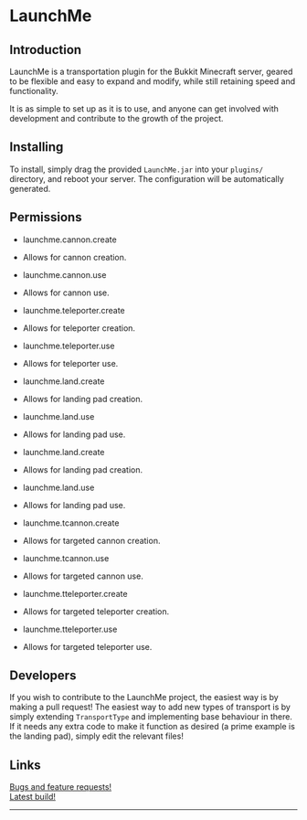LaunchMe
=========
Introduction
-------------
LaunchMe is a transportation plugin for the Bukkit Minecraft server, geared to be flexible and easy to expand and modify, while still retaining speed and functionality.

It is as simple to set up as it is to use, and anyone can get involved with development and contribute to the growth of the project.

Installing
-----------
To install, simply drag the provided `LaunchMe.jar` into your `plugins/` directory, and reboot your server. The configuration will be automatically generated.

Permissions
------------
* launchme.cannon.create
 - Allows for cannon creation.
* launchme.cannon.use
 - Allows for cannon use.
* launchme.teleporter.create
 - Allows for teleporter creation.
* launchme.teleporter.use
 - Allows for teleporter use.
* launchme.land.create
 - Allows for landing pad creation.
* launchme.land.use
 - Allows for landing pad use.
* launchme.land.create
 - Allows for landing pad creation.
* launchme.land.use
 - Allows for landing pad use.
* launchme.tcannon.create
 - Allows for targeted cannon creation.
* launchme.tcannon.use
 - Allows for targeted cannon use.
* launchme.tteleporter.create
 - Allows for targeted teleporter creation.
* launchme.tteleporter.use
 - Allows for targeted teleporter use.

Developers
-----------
If you wish to contribute to the LaunchMe project, the easiest way is by making a pull request! The easiest way to add new types of transport is by simply extending `TransportType` and implementing base behaviour in there. If it needs any extra code to make it function as desired (a prime example is the landing pad), simply edit the relevant files! 

Links
-------
[Bugs and feature requests!](https://github.com/Spudstabber/LaunchMe/issues)  
[Latest build!](http://ci.forkofdoom.com/job/LaunchMe/lastBuild/)

---------------